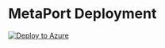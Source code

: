 
# MetaPort Deployment

[![Deploy to Azure](https://azuredeploy.net/deploybutton.png)](https://azuredeploy.net/)